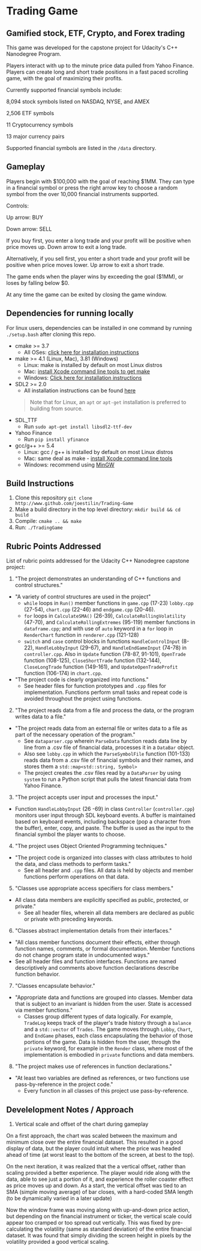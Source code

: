 # Trading Game

## Gamified stock, ETF, Crypto, and Forex trading

This game was developed for the capstone project for Udacity's C++ Nanodegree Program.

Players interact with up to the minute price data pulled from Yahoo Finance. Players can create long and short trade positions in a fast paced scrolling game, with the goal of maximizing their profits.

Currently supported financial symbols include:

8,094 stock symbols listed on NASDAQ, NYSE, and AMEX

2,506 ETF symbols

11 Cryptocurrency symbols

13 major currency pairs

Supported financial symbols are listed in the `/data` directory.

## Gameplay

Players begin with $100,000 with the goal of reaching $1MM. They can type in a financial symbol or press the right arrow key to choose a random symbol from the over 10,000 financial instruments supported. 

Controls:

Up arrow: BUY

Down arrow: SELL

If you buy first, you enter a long trade and your profit will be positive when price moves up. Down arrow to exit a long trade.

Alternatively, if you sell first, you enter a short trade and your profit will be positive when price moves lower. Up arrow to exit a short trade.

The game ends when the player wins by exceeding the goal ($1MM), or loses by falling below $0.

At any time the game can be exited by closing the game window.

## Dependencies for running locally

For linux users, dependencies can be installed in one command by running `./setup.bash` after cloning this repo.

* cmake >= 3.7
  * All OSes: [click here for installation instructions](https://cmake.org/install/)
* make >= 4.1 (Linux, Mac), 3.81 (Windows)
  * Linux: make is installed by default on most Linux distros
  * Mac: [install Xcode command line tools to get make](https://developer.apple.com/xcode/features/)
  * Windows: [Click here for installation instructions](http://gnuwin32.sourceforge.net/packages/make.htm)
* SDL2 >= 2.0
  * All installation instructions can be found [here](https://wiki.libsdl.org/Installation)
  >Note that for Linux, an `apt` or `apt-get` installation is preferred to building from source.
* SDL_TTF
  * Run `sudo apt-get install libsdl2-ttf-dev`
* Yahoo Finance
  * Run `pip install yfinance`
* gcc/g++ >= 5.4
  * Linux: gcc / g++ is installed by default on most Linux distros
  * Mac: same deal as make - [install Xcode command line tools](https://developer.apple.com/xcode/features/)
  * Windows: recommend using [MinGW](http://www.mingw.org/)

## Build Instructions
1. Clone this repository
`git clone http://www.github.com/joestilin/Trading-Game`
2. Make a build directory in the top level directory:
`mkdir build && cd build`
3. Compile:
`cmake .. && make`
4. Run:
`./TradingGame`

## Rubric Points Addressed
List of rubric points addressed for the Udacity C++ Nanodegree capstone project:

1. "The project demonstrates an understanding of C++ functions and control structures."
  * "A variety of control structures are used in the project"
    * `while` loops in `Run()` member functions in `game.cpp` (17-23) `lobby.cpp` (27-54), `chart.cpp` (22-46) and `endgame.cpp` (20-46).
    * `for` loops in `CalculateSMA()` (26-39), `CalculateRollingVolatility` (47-70), and `CalculateRollingExtremes` (95-119) member functions in `dataframe.cpp`; and with use of `auto` keyword in a `for` loop in `RenderChart` function in `renderer.cpp` (121-128)
    * `switch` and `case` control blocks in functions `HandleControlInput` (8-22), `HandleLobbyInput` (29-67), and `HandleEndGameInput` (74-78) in `controller.cpp`. Also in `Update` function (78-87, 91-101), `OpenTrade` function (108-125), `CloseShortTrade` function (132-144), `CloseLongTrade` function (149-161), and `UpdateOpenTradeProfit` function (106-174) in `chart.cpp`.
  * "The project code is clearly organized into functions."
    * See header files for function prototypes and `.cpp` files for implementation. Functions perform small tasks and repeat code is avoided throughout the project using functions.

2. "The project reads data from a file and process the data, or the program writes data to a file."
  * "The project reads data from an external file or writes data to a file as part of the necessary operation of the program."
    * See `dataparser.cpp` wherein `ParseData` function reads data line by line from a .csv file of financial data, processes it in a `DataBar` object.
    * Also see `lobby.cpp` in which the `ParseSymbolFile` function (101-133) reads data from a .csv file of financial symbols and their names, and stores them a `std::map<std::string, Symbol>`
    * The project creates the .csv files read by a `DataParser` by using `system` to run a Python script that pulls the latest financial data from Yahoo Finance.

3. "The project accepts user input and processes the input."
  * Function `HandleLobbyInput` (26 -69) in class `Controller` (`controller.cpp`) monitors user input through SDL keyboard events. A buffer is maintained based on keyboard events, including backspace (pop a character from the buffer), enter, copy, and paste. The buffer is used as the input to the financial symbol the player wants to choose.

4. "The project uses Object Oriented Programming techniques."
  * "The project code is organized into classes with class attributes to hold the data, and class methods to perform tasks."
    * See all header and `.cpp` files. All data is held by objects and member functions perform operations on that data.

5. "Classes use appropriate access specifiers for class members."
  * All class data members are explicitly specified as public, protected, or private."
    * See all header files, wherein all data members are declared as public or private with preceding keywords.

6. "Classes abstract implementation details from their interfaces."
  * "All class member functions document their effects, either through function names, comments, or formal documentation. Member functions do not change program state in undocumented ways."
  * See all header files and function interfaces. Functions are named descriptively and comments above function declarations describe function behavior.

7. "Classes encapsulate behavior."
  * "Appropriate data and functions are grouped into classes. Member data that is subject to an invariant is hidden from the user. State is accessed via member functions."
    * Classes group different types of data logically. For example, `TradeLog` keeps track of the player's trade history through a `balance` and a `std::vector` of `Trades`. The game moves through `Lobby`, `Chart`, and `EndGame` phases, each class encapsulating the behavior of those portions of the game. Data is hidden from the user, through the `private` keyword, for example in the `Render` class, where most of the implementation is embodied in `private` functions and data members.

8. "The project makes use of references in function declarations."
  * "At least two variables are defined as references, or two functions use pass-by-reference in the project code."
    * Every function in all classes of this project use pass-by-reference.

## Develelopment Notes / Approach

1. Vertical scale and offset of the chart during gameplay

On a first approach, the chart was scaled between the maximum and minimum close over the entire financial dataset. This resulted in a good display of data, but the player could intuit where the price was headed ahead of time (at worst least to the bottom of the screen, at best to the top). 

On the next iteration, it was realized that the a  vertical offset, rather than scaling provided a better experience. The player would ride along with the data, able to see just a portion of it, and experience the roller coaster effect as price moves up and down. As a start, the vertical offset was tied to an SMA (simple moving average) of bar closes, with a hard-coded SMA length (to be dynamically varied in a later update)

Now the window frame was moving along with up-and-down price action, but depending on the financial instrument or ticker, the vertical scale could appear too cramped or too spread out vertically. This was fixed by pre-calculating the volatility (same as standard deviation) of the entire financial dataset. It was found that simply dividing the screen height in pixels by the volatility provided a good vertical scaling.

